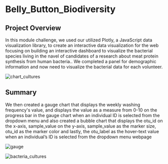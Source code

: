# Belly_Button_Biodiversity

## Project Overview

In this module challenge, we used our utilized Plotly, a JavaScript data visualization library, to create an interactive data visualization for the web focusing on building an interactive dashboard to visualize the bacterial species living in the navel of candidates of a research about meat protein synthesis from human bacteria.. We completed a panel for demographic information and now need to visualize the bacterial data for each volunteer.

![chart_cultures](https://user-images.githubusercontent.com/111805716/213963575-d92420db-e622-46fd-8fd1-5541b8415dac.png)

## Summary 

We then created a gauge chart that displays the weekly washing frequency's value, and displays the value as a measure from 0-10 on the progress bar in the gauge chart when an individual ID is selected from the dropdown menu and also created a bubble chart that displays the otu_id on the x-axis, sample_value on the y-axis, sample_value as the marker size, otu_id as the marker color and lastly, the otu_label as the hover-text value when an individual’s ID is selected from the dropdown menu webpage

![gauge](https://user-images.githubusercontent.com/111805716/213963614-1df0b5a1-85f5-4621-a6c0-549ab56ee4f7.png)


![bacteria_cultures](https://user-images.githubusercontent.com/111805716/213963769-e2eac9f1-c157-4dc4-a7cd-2ddadbcdd176.png)

